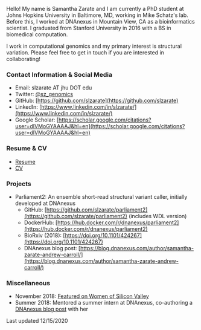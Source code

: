 Hello! My name is Samantha Zarate and I am currently a PhD student at Johns Hopkins University in Baltimore, MD, working in Mike Schatz's lab. Before this, I worked at DNAnexus in Mountain View, CA as a bioinformatics scientist. I graduated from Stanford University in 2016 with a BS in biomedical computation.

I work in computational genomics and my primary interest is structural variation. Please feel free to get in touch if you are interested in collaborating!

### Contact Information & Social Media

- Email: slzarate AT jhu DOT edu
- Twitter: [@sz_genomics](https://twitter.com/sz_genomics)
- GitHub: [https://github.com/slzarate](https://github.com/slzarate)
- LinkedIn: [https://www.linkedin.com/in/slzarate/](https://www.linkedin.com/in/slzarate/)
- Google Scholar: [https://scholar.google.com/citations?user=dIVMoGYAAAAJ&hl=en](https://scholar.google.com/citations?user=dIVMoGYAAAAJ&hl=en)

### Resume & CV

- [Resume](sz_resume_12.15.20.pdf)
- [CV](sz_cv_12.15.20.pdf)

### Projects

- Parliament2: An ensemble short-read structural variant caller, initially developed at DNAnexus
  - GitHub: [https://github.com/slzarate/parliament2](https://github.com/slzarate/parliament2) (includes WDL version)
  - DockerHub: [https://hub.docker.com/r/dnanexus/parliament2](https://hub.docker.com/r/dnanexus/parliament2)
  - BioRxiv (2018): [https://doi.org/10.1101/424267](https://doi.org/10.1101/424267)
  - DNAnexus blog post: [https://blog.dnanexus.com/author/samantha-zarate-andrew-carroll/](https://blog.dnanexus.com/author/samantha-zarate-andrew-carroll/)
  
### Miscellaneous

- November 2018: [Featured on Women of Silicon Valley](https://www.womenofsiliconvalley.org/interviews/samantha-zarate)
- Summer 2018: Mentored a summer intern at DNAnexus, co-authoring a [DNAnexus blog post](https://blog.dnanexus.com/author/adeline-petersen-samantha-zarate/) with her

Last updated 12/15/2020
